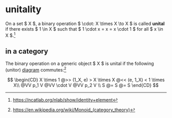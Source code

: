 # unitality

On a set $ X $, a binary operation $ \cdot: X \times X \to X $ is called
**unital** if there exists $ 1 \in X $ such that $ 1 \cdot x = x = x \cdot 1 $
for all $ x \in X $.[^1]

## in a category

The binary operation on a generic object $ X $ is unital if the following
(unitor) [diagram](/math/category-theory/diagram.md) commutes:[^2]

$$
\begin{CD}
X \times 1 @>> (1_X, e) > X \times X @<< (e, 1_X) < 1 \times X\\
@VV p_1 V @VV \cdot V @VV p_2 V \\
S @= S @= S
\end{CD}
$$

[^1]: https://ncatlab.org/nlab/show/identity+element
[^2]: https://en.wikipedia.org/wiki/Monoid_(category_theory)
